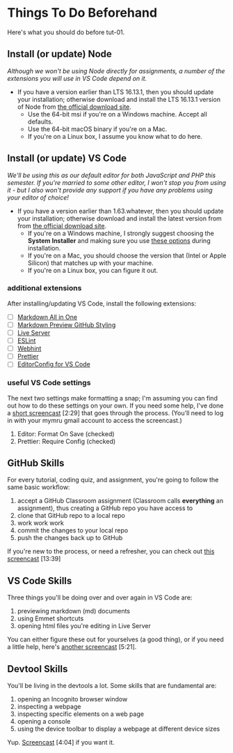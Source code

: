 # Things To Do Beforehand

Here's what you should do before tut-01.

## Install (or update) Node

_Although we won't be using Node directly for assignments, a number of the extensions you will use in VS Code depend on it._

- If you have a version earlier than LTS 16.13.1, then you should update your installation; otherwise download and install the LTS 16.13.1 version of Node from [the official download site](https://nodejs.org/en/download/).
  - Use the 64-bit msi if you're on a Windows machine. Accept all defaults.
  - Use the 64-bit macOS binary if you're on a Mac.
  - If you're on a Linux box, I assume you know what to do here.


## Install (or update) VS Code

_We'll be using this as our default editor for both JavaScript and PHP this semester. If you're married to some other editor, I won't stop you from using it - but I also won't provide any support if you have any problems using your editor of choice!_

- If you have a version earlier than 1.63.whatever, then you should update your installation; otherwise download and install the latest version from from [the official download site](https://code.visualstudio.com/download).
  - If you're on a Windows machine, I strongly suggest choosing the **System Installer** and making sure you use [these options](https://stackoverflow.com/a/45075883) during installation.
  - If you're on a Mac, you should choose the version that (Intel or Apple Silicon) that matches up with your machine.
  - If you're on a Linux box, you can figure it out.

### additional extensions

After installing/updating VS Code, install the following extensions:

- [ ]  [Markdown All in One](https://marketplace.visualstudio.com/items?itemName=yzhang.markdown-all-in-one)
- [ ] [Markdown Preview GitHub Styling](https://marketplace.visualstudio.com/items?itemName=bierner.markdown-preview-github-styles)
- [ ] [Live Server](https://marketplace.visualstudio.com/items?itemName=ritwickdey.LiveServer)
- [ ] [ESLint](https://marketplace.visualstudio.com/items?itemName=dbaeumer.vscode-eslint)
- [ ] [Webhint](https://marketplace.visualstudio.com/items?itemName=webhint.vscode-webhint)
- [ ] [Prettier](https://marketplace.visualstudio.com/items?itemName=esbenp.prettier-vscode)
- [ ] [EditorConfig for VS Code](https://marketplace.visualstudio.com/items?itemName=EditorConfig.EditorConfig)

### useful VS Code settings

The next two settings make formatting a snap; I'm assuming you can find out how to do these settings on your own. If you need some help, I've done a [short screencast](https://watch.screencastify.com/v/s1Dr6MFiMltfeHAmaHBq) [2:29] that goes through the process. (You'll need to log in with your mymru gmail account to access the screencast.)

1. Editor: Format On Save (checked)
2. Prettier: Require Config (checked)

## GitHub Skills

For every tutorial, coding quiz, and assignment, you're going to follow the same basic workflow:

1. accept a GitHub Classroom assignment (Classroom calls **everything** an assignment), thus creating a GitHub repo you have access to
2. clone that GitHub repo to a local repo
3. work work work
4. commit the changes to your local repo
5. push the changes back up to GitHub

If you're new to the process, or need a refresher, you can check out [this screencast](https://watch.screencastify.com/v/Cr1lJvL3xKuWBRZZ5VtY) [13:39]

## VS Code Skills

Three things you'll be doing over and over again in VS Code are:

1. previewing markdown (md) documents
1. using Emmet shortcuts
1. opening html files you're editing in Live Server

You can either figure these out for yourselves (a good thing), or if you need a little help, here's [another screencast](https://watch.screencastify.com/v/vcksQTM93FnccXJUJYpM) [5:21].

## Devtool Skills

You'll be living in the devtools a lot. Some skills that are fundamental are:

1. opening an Incognito browser window
1. inspecting a webpage
1. inspecting specific elements on a web page
1. opening a console
1. using the device toolbar to display a webpage at different device sizes

Yup. [Screencast](https://watch.screencastify.com/v/6nOCOsPdFuH30PeKjA6K) [4:04] if you want it.